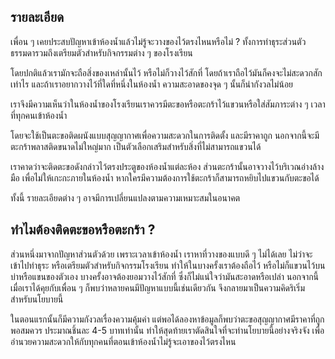 ## รายละเอียด
เพื่อน ๆ เคยประสบปัญหาเข้าห้องน้ำแล้วไม่รู้จะวางของไว้ตรงไหนหรือไม่ ? ทั้งการทำธุระส่วนตัวธรรมดารวมถึงเตรียมตัวสำหรับกิจกรรมต่าง ๆ ของโรงเรียน

โดยปกติแล้วเรามักจะถือสิ่งของเหล่านั้นไว้ หรือไม่ก็วางไว้สักที่ โดยถ้าเราถือไว้มันก็คงจะไม่สะดวกสักเท่าไร และถ้าเราอยากวางไว้ที่ใดที่หนึ่งในห้องน้ำ ความสะอาดของจุด ๆ นั้นก็น่ากังวลไม่น้อย

เราจึงมีความเห็นว่าในห้องน้ำของโรงเรียนเราควรมีตะขอหรือตะกร้าไว้แขวนหรือใส่สัมภาระต่าง ๆ เวลาที่ทุกคนเข้าห้องน้ำ

โดยจะใช้เป็นตะขอติดผนังแบบสุญญากาศเพื่อความสะดวกในการติดตั้ง และมีราคาถูก นอกจากนี้จะมีตะกร้าพลาสติดขนาดไม่ใหญ่มาก เป็นตัวเลือกเสริมสำหรับสิ่งที่ไม่สามารถแขวนได้

เราคาดว่าจะติดตะขอดังกล่าวไว้ตรงประตูของห้องน้ำแต่ละห้อง ส่วนตะกร้านั้นอาจวางไว้บริเวณอ่างล้างมือ เพื่อไม่ให้เกะกะภายในห้องน้ำ หากใครมีความต้องการใช้ตะกร้าก็สามารถหยิบไปแขวนกับตะขอได้

ทั้งนี้ รายละเอียดต่าง ๆ อาจมีการเปลี่ยนแปลงตามความเหมาะสมในอนาคต

## ทำไมต้องติดตะขอหรือตะกร้า ?
ส่วนหนึ่งมาจากปัญหาส่วนตัวด้วย เพราะเวลาเข้าห้องน้ำ เราหาที่วางของแบบดี ๆ ไม่ได้เลย ไม่ว่าจะเข้าไปทำธุระ หรือเตรียมตัวสำหรับกิจกรรมโรงเรียน ทำให้ในบางครั้งเราต้องถือไว้ หรือไม่ก็แขวนไว้บนบ่าหรือแขนของตัวเอง บางครั้งอาจต้องยอมวางไว้สักที่ ซึ่งก็ไม่แน่ใจว่ามันสะอาดหรือเปล่า นอกจากนี้เมื่อเราได้คุยกับเพื่อน ๆ ก็พบว่าหลายคนมีปัญหาแบบนี้เช่นเดียวกัน จึงกลายมาเป็นความคิดริเริ่มสำหรับนโยบายนี้

ในตอนแรกนั้นก็มีความกังวลเรื่องความคุ้มค่า แต่พอได้ลองหาข้อมูลก็พบว่าตะขอสุญญากาศมีราคาที่ถูกพอสมควร ประมาณชิ้นละ 4-5 บาทเท่านั้น ทำให้สุดท้ายเราตัดสินใจที่จะทำนโยบายนี้อย่างจริงจัง เพื่ออำนวยความสะดวกให้กับทุกคนที่ตอนเข้าห้องน้ำไม่รู้จะเอาของไว้ตรงไหน
<!--stackedit_data:
eyJoaXN0b3J5IjpbMjAwMzAzMTg5MSwtMjAwNDk0ODcyNiwtMT
AxMDI3ODQxMywtNzUyMzY0ODkyLC0xMTEzNDIwODAyLC0xNjA0
ODEwMjc1LDE1MjQ5NDQxMzcsNzYxMjE5Mjk3LDE3NDYwOTkzNj
csLTg1MTM4NjE4LC0yMDUzNTMzMjg5LC04MDM1MDUzMzIsLTEy
ODEyMTk0NDhdfQ==
-->
